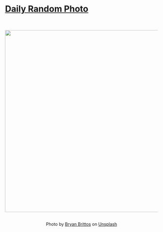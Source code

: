 # [Daily Random Photo](https://www.dailyrandomphoto.com/)

<div align="center">
  <br>
  <br>
  <a href="https://www.dailyrandomphoto.com/p/2025/2025-04-18/"><img src="https://images.unsplash.com/photo-1742943679521-f4736500a471?crop=entropy&cs=tinysrgb&fit=max&fm=jpg&ixid=M3w3NzUwOHwwfDF8cmFuZG9tfHx8fHx8fHx8MTc0NDkzNzAyMXw&ixlib=rb-4.0.3&q=80&w=1080" width="600px"></a>
  <br>
  <br>
  <p class="has-text-grey">Photo by <a href="https://unsplash.com/@bryanbrittos?utm_source=Daily%20Random%20Photo&amp;utm_medium=referral" target="_blank" rel="noopener noreferrer">Bryan Brittos</a> on <a href="https://unsplash.com/photos/people-cross-a-busy-street-in-a-city-slMcaf6sULE?utm_source=Daily%20Random%20Photo&amp;utm_medium=referral" target="_blank" rel="noopener noreferrer">Unsplash</a></p>
</div>
